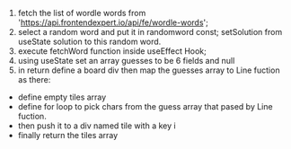 1. fetch the list of wordle words from   'https://api.frontendexpert.io/api/fe/wordle-words';
2. select a random word and put it in randomword const;
setSolution from useState solution to this random word.
3. execute fetchWord function inside useEffect Hook;
4. using useState set an array guesses to be 6 fields and null
5. in return define a board div then map the guesses array to Line fuction as there:
 * define empty tiles array
 * define for loop to pick chars from the guess array that pased by Line fuction.
 * then push it to a div named tile with a key i
 * finally return the tiles array
